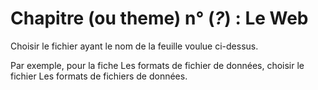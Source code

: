 # Chapitre (ou theme) n° (*?*) : **Le Web**

Choisir le fichier ayant le nom de la feuille voulue ci-dessus.

Par exemple, pour la fiche Les formats de fichier de données, choisir le fichier Les formats de fichiers de données.
